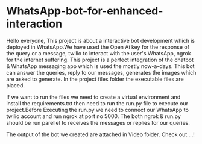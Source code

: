 # WhatsApp-bot-for-enhanced-interaction

Hello everyone, 
This project is about a interactive bot development which is deployed in WhatsApp.We have used the Open Ai key for the response of the query or a message, twilio to interact with the user's WhatsApp, ngrok for the internet suffering. This project is a perfect integration of the chatbot & WhatsApp messaging app which is used the mostly now-a-days. This bot can answer the queries, reply to our messages, generates the images which are asked to generate. In the project files folder the executable files are placed. 

If we want to run the files we need to create a virtual environment and install the requirements.txt then need to run the run.py file to execute our project.Before Executing the run.py we need to connect our WhatsApp to twilio account and run ngrok at port no 5000. The both ngrok & run.py should be run parellel to receives the messages or replies for our queries. 

The output of the bot we created are attached in Video folder. Check out....! 


